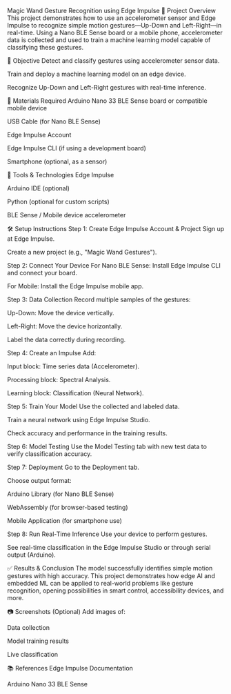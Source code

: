  Magic Wand Gesture Recognition using Edge Impulse
📌 Project Overview
This project demonstrates how to use an accelerometer sensor and Edge Impulse to recognize simple motion gestures—Up-Down and Left-Right—in real-time. Using a Nano BLE Sense board or a mobile phone, accelerometer data is collected and used to train a machine learning model capable of classifying these gestures.

🎯 Objective
Detect and classify gestures using accelerometer sensor data.

Train and deploy a machine learning model on an edge device.

Recognize Up-Down and Left-Right gestures with real-time inference.

🧰 Materials Required
Arduino Nano 33 BLE Sense board or compatible mobile device

USB Cable (for Nano BLE Sense)

Edge Impulse Account

Edge Impulse CLI (if using a development board)

Smartphone (optional, as a sensor)

🧠 Tools & Technologies
Edge Impulse

Arduino IDE (optional)

Python (optional for custom scripts)

BLE Sense / Mobile device accelerometer

🛠️ Setup Instructions
Step 1: Create Edge Impulse Account & Project
Sign up at Edge Impulse.

Create a new project (e.g., "Magic Wand Gestures").

Step 2: Connect Your Device
For Nano BLE Sense: Install Edge Impulse CLI and connect your board.

For Mobile: Install the Edge Impulse mobile app.

Step 3: Data Collection
Record multiple samples of the gestures:

Up-Down: Move the device vertically.

Left-Right: Move the device horizontally.

Label the data correctly during recording.

Step 4: Create an Impulse
Add:

Input block: Time series data (Accelerometer).

Processing block: Spectral Analysis.

Learning block: Classification (Neural Network).

Step 5: Train Your Model
Use the collected and labeled data.

Train a neural network using Edge Impulse Studio.

Check accuracy and performance in the training results.

Step 6: Model Testing
Use the Model Testing tab with new test data to verify classification accuracy.

Step 7: Deployment
Go to the Deployment tab.

Choose output format:

Arduino Library (for Nano BLE Sense)

WebAssembly (for browser-based testing)

Mobile Application (for smartphone use)

Step 8: Run Real-Time Inference
Use your device to perform gestures.

See real-time classification in the Edge Impulse Studio or through serial output (Arduino).

✅ Results & Conclusion
The model successfully identifies simple motion gestures with high accuracy. This project demonstrates how edge AI and embedded ML can be applied to real-world problems like gesture recognition, opening possibilities in smart control, accessibility devices, and more.

📷 Screenshots (Optional)
Add images of:

Data collection

Model training results

Live classification

📚 References
Edge Impulse Documentation

Arduino Nano 33 BLE Sense
